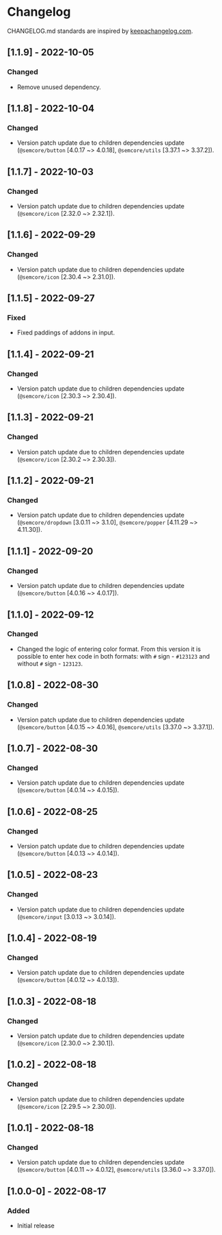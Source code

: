 # Changelog

CHANGELOG.md standards are inspired by [keepachangelog.com](https://keepachangelog.com/en/1.0.0/).

## [1.1.9] - 2022-10-05

### Changed

- Remove unused dependency.

## [1.1.8] - 2022-10-04

### Changed

- Version patch update due to children dependencies update (`@semcore/button` [4.0.17 ~> 4.0.18], `@semcore/utils` [3.37.1 ~> 3.37.2]).

## [1.1.7] - 2022-10-03

### Changed

- Version patch update due to children dependencies update (`@semcore/icon` [2.32.0 ~> 2.32.1]).

## [1.1.6] - 2022-09-29

### Changed

- Version patch update due to children dependencies update (`@semcore/icon` [2.30.4 ~> 2.31.0]).

## [1.1.5] - 2022-09-27

### Fixed

- Fixed paddings of addons in input.

## [1.1.4] - 2022-09-21

### Changed

- Version patch update due to children dependencies update (`@semcore/icon` [2.30.3 ~> 2.30.4]).

## [1.1.3] - 2022-09-21

### Changed

- Version patch update due to children dependencies update (`@semcore/icon` [2.30.2 ~> 2.30.3]).

## [1.1.2] - 2022-09-21

### Changed

- Version patch update due to children dependencies update (`@semcore/dropdown` [3.0.11 ~> 3.1.0], `@semcore/popper` [4.11.29 ~> 4.11.30]).

## [1.1.1] - 2022-09-20

### Changed

- Version patch update due to children dependencies update (`@semcore/button` [4.0.16 ~> 4.0.17]).

## [1.1.0] - 2022-09-12

### Changed

- Changed the logic of entering color format. From this version it is possible to enter hex code in both formats: with `#` sign - `#123123` and without `#` sign - `123123`.

## [1.0.8] - 2022-08-30

### Changed

- Version patch update due to children dependencies update (`@semcore/button` [4.0.15 ~> 4.0.16], `@semcore/utils` [3.37.0 ~> 3.37.1]).

## [1.0.7] - 2022-08-30

### Changed

- Version patch update due to children dependencies update (`@semcore/button` [4.0.14 ~> 4.0.15]).

## [1.0.6] - 2022-08-25

### Changed

- Version patch update due to children dependencies update (`@semcore/button` [4.0.13 ~> 4.0.14]).

## [1.0.5] - 2022-08-23

### Changed

- Version patch update due to children dependencies update (`@semcore/input` [3.0.13 ~> 3.0.14]).

## [1.0.4] - 2022-08-19

### Changed

- Version patch update due to children dependencies update (`@semcore/button` [4.0.12 ~> 4.0.13]).

## [1.0.3] - 2022-08-18

### Changed

- Version patch update due to children dependencies update (`@semcore/icon` [2.30.0 ~> 2.30.1]).

## [1.0.2] - 2022-08-18

### Changed

- Version patch update due to children dependencies update (`@semcore/icon` [2.29.5 ~> 2.30.0]).

## [1.0.1] - 2022-08-18

### Changed

- Version patch update due to children dependencies update (`@semcore/button` [4.0.11 ~> 4.0.12], `@semcore/utils` [3.36.0 ~> 3.37.0]).

## [1.0.0-0] - 2022-08-17

### Added

- Initial release
